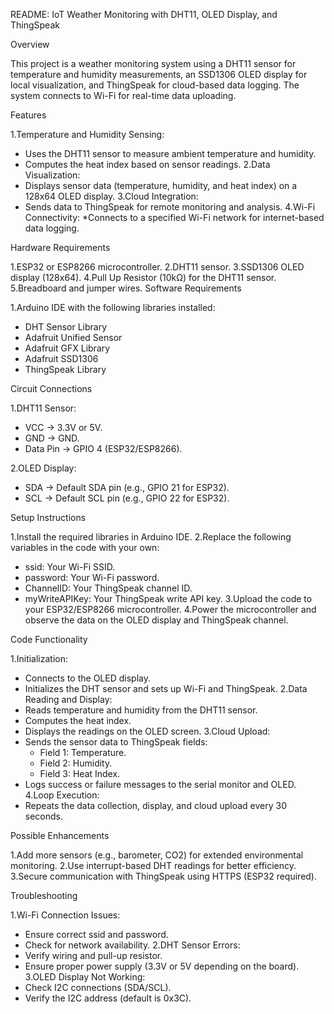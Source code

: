 README: IoT Weather Monitoring with DHT11, OLED Display, and ThingSpeak

Overview

This project is a weather monitoring system using a DHT11 sensor for temperature and humidity measurements, an SSD1306 OLED display for local visualization, and ThingSpeak for cloud-based data logging. The system connects to Wi-Fi for real-time data uploading.

Features

1.Temperature and Humidity Sensing:
  * Uses the DHT11 sensor to measure ambient temperature and humidity.
  * Computes the heat index based on sensor readings.
2.Data Visualization:
  * Displays sensor data (temperature, humidity, and heat index) on a 128x64 OLED display.
3.Cloud Integration:
  * Sends data to ThingSpeak for remote monitoring and analysis.
4.Wi-Fi Connectivity:
  *Connects to a specified Wi-Fi network for internet-based data logging.

Hardware Requirements

1.ESP32 or ESP8266 microcontroller.
2.DHT11 sensor.
3.SSD1306 OLED display (128x64).
4.Pull Up Resistor (10kΩ) for the DHT11 sensor.
5.Breadboard and jumper wires.
Software Requirements

1.Arduino IDE with the following libraries installed:
  * DHT Sensor Library
  * Adafruit Unified Sensor
  * Adafruit GFX Library
  * Adafruit SSD1306
  * ThingSpeak Library

Circuit Connections

1.DHT11 Sensor:
  * VCC → 3.3V or 5V.
  * GND → GND.
  * Data Pin → GPIO 4 (ESP32/ESP8266).

2.OLED Display:
  * SDA → Default SDA pin (e.g., GPIO 21 for ESP32).
  * SCL → Default SCL pin (e.g., GPIO 22 for ESP32).

Setup Instructions

1.Install the required libraries in Arduino IDE.
2.Replace the following variables in the code with your own:
  * ssid: Your Wi-Fi SSID.
  * password: Your Wi-Fi password.
  * ChannelID: Your ThingSpeak channel ID.
  * myWriteAPIKey: Your ThingSpeak write API key.
3.Upload the code to your ESP32/ESP8266 microcontroller.
4.Power the microcontroller and observe the data on the OLED display and ThingSpeak channel.

Code Functionality

1.Initialization:
  * Connects to the OLED display.
  * Initializes the DHT sensor and sets up Wi-Fi and ThingSpeak.
2.Data Reading and Display:
  * Reads temperature and humidity from the DHT11 sensor.
  * Computes the heat index.
  * Displays the readings on the OLED screen.
3.Cloud Upload:
  * Sends the sensor data to ThingSpeak fields:
    * Field 1: Temperature.
    * Field 2: Humidity.
    * Field 3: Heat Index.
  * Logs success or failure messages to the serial monitor and OLED.
4.Loop Execution:
  * Repeats the data collection, display, and cloud upload every 30 seconds.

Possible Enhancements

1.Add more sensors (e.g., barometer, CO2) for extended environmental monitoring.
2.Use interrupt-based DHT readings for better efficiency.
3.Secure communication with ThingSpeak using HTTPS (ESP32 required).

Troubleshooting

1.Wi-Fi Connection Issues:
  * Ensure correct ssid and password.
  * Check for network availability.
2.DHT Sensor Errors:
  * Verify wiring and pull-up resistor.
  * Ensure proper power supply (3.3V or 5V depending on the board).
3.OLED Display Not Working:
  * Check I2C connections (SDA/SCL).
  * Verify the I2C address (default is 0x3C).